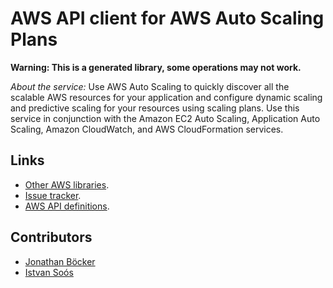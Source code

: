 # AWS API client for AWS Auto Scaling Plans

**Warning: This is a generated library, some operations may not work.**

*About the service:*
Use AWS Auto Scaling to quickly discover all the scalable AWS resources for
your application and configure dynamic scaling and predictive scaling for
your resources using scaling plans. Use this service in conjunction with the
Amazon EC2 Auto Scaling, Application Auto Scaling, Amazon CloudWatch, and
AWS CloudFormation services.

## Links

- [Other AWS libraries](https://github.com/agilord/aws_client/tree/master/generated).
- [Issue tracker](https://github.com/agilord/aws_client/issues).
- [AWS API definitions](https://github.com/aws/aws-sdk-js/tree/master/apis).

## Contributors

- [Jonathan Böcker](https://github.com/Schwusch)
- [Istvan Soós](https://github.com/isoos)

